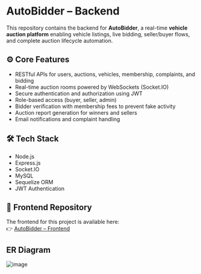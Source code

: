 # AutoBidder – Backend

This repository contains the backend for **AutoBidder**, a real-time **vehicle auction platform** enabling vehicle listings, live bidding, seller/buyer flows, and complete auction lifecycle automation.

## ⚙️ Core Features
- RESTful APIs for users, auctions, vehicles, membership, complaints, and bidding
- Real-time auction rooms powered by WebSockets (Socket.IO)
- Secure authentication and authorization using JWT
- Role-based access (buyer, seller, admin)
- Bidder verification with membership fees to prevent fake activity
- Auction report generation for winners and sellers
- Email notifications and complaint handling

## 🛠️ Tech Stack
- Node.js
- Express.js
- Socket.IO
- MySQL
- Sequelize ORM 
- JWT Authentication

## 🔗 Frontend Repository
The frontend for this project is available here:  
👉 [AutoBidder – Frontend](https://github.com/M-Talha-Jabbar/AutoBidder-UI)

## ER Diagram
![image](https://github.com/user-attachments/assets/85f3efd0-6bad-4043-9b4e-b709b40b7bd5)

